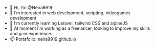- 👋 Hi, I’m @Neira9919
- 👀 I’m interested in web development, scripting, videogames development
- 🌱 I’m currently learning Laravel, tailwind CSS and alpineJS
- 💞️ At moment i'm working as a freelancer, looking to improve my skills and gain experience.
- 📫 Portafolio: neira9919.github.io
<!---
Neira9919/Neira9919 is a ✨ special ✨ repository because its `README.md` (this file) appears on your GitHub profile.
You can click the Preview link to take a look at your changes.
--->
